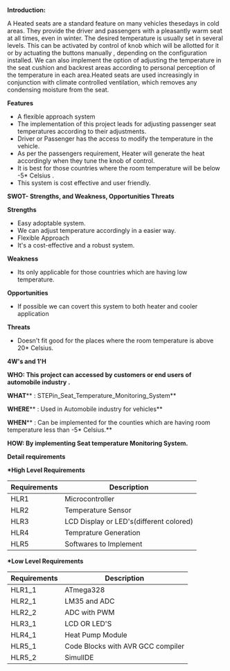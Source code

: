 **Introduction:**

A Heated seats are a standard feature on many vehicles thesedays in cold areas. They provide the driver and passengers with a pleasantly warm seat at all times, even in winter. The desired temperature is usually set in several levels. This can be activated by control of knob which will be allotted for it or by actuating the buttons manually , depending on the configuration installed. We can also implement the option of adjusting the temperature in the seat cushion and backrest areas according to personal perception of the temperature in each area.Heated seats are used increasingly in conjunction with climate controlled ventilation, which removes any condensing moisture from the seat.

**Features**

- A flexible approach system
- The implementation of this project leads for adjusting passenger seat temperatures according to their adjustments.
- Driver or Passenger has the access to modify the temperature in the vehicle.
- As per the passengers requirement, Heater will generate the heat accordingly when they tune the knob of control.
- It is best for those countries where the room temperature will be below -5\* Celsius .
- This system is cost effective and user friendly.

**SWOT- Strengths, and Weakness, Opportunities Threats**

**Strengths**

- Easy adoptable system.
- We can adjust temperature accordingly in a easier way.
- Flexible Approach
- It&#39;s a cost-effective and a robust system.

**Weakness**

- Its only applicable for those countries which are having low temperature.

**Opportunities**

- If possible we can covert this system to both heater and cooler application

**Threats**

- Doesn&#39;t fit good for the places where the room temperature is above 20\* Celsius.

**4W&#39;s and 1&#39;H**

**WHO: This project can accessed by customers or end users of automobile industry .**

**WHAT****  : STEPin\_Seat\_Temperature\_Monitoring\_System**

**WHERE****  : Used in Automobile industry for vehicles**

**WHEN****  : Can be implemented for the counties which are having room temperature less than -5\* Celsius.**

**HOW: By implementing Seat temperature Monitoring System.**

**Detail requirements**

**\*High Level Requirements**

| **Requirements** | **Description** |
| --- | --- |
| HLR1 | Microcontroller |
| HLR2 | Temperature Sensor |
| HLR3 | LCD Display or LED&#39;s(different colored) |
| HLR4 | Temprature Generation |
| HLR5 | Softwares to Implement |

**\*Low Level Requirements**

| **Requirements** | **Description** |
| --- | --- |
| HLR1\_1 | ATmega328 |
| HLR2\_1 | LM35 and ADC |
| HLR2\_2 | ADC with PWM |
| HLR3\_1 | LCD OR LED&#39;S |
| HLR4\_1 | Heat Pump Module |
| HLR5\_1 | Code Blocks with AVR GCC compiler |
| HLR5\_2 | SimulIDE |
